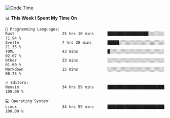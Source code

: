 <!-- [![Top Langs](https://github-readme-stats.vercel.app/api/top-langs/?username=gagahsyuja&theme=dracula&hide_border=true&border_radius=7)](https://github.com/anuraghazra/github-readme-stats) -->

<!--START_SECTION:waka-->
![Code Time](http://img.shields.io/badge/Code%20Time-457%20hrs%2013%20mins-blue)

📊 **This Week I Spent My Time On** 

```text
💬 Programming Languages: 
Rust                     25 hrs 10 mins      ██████████████████░░░░░░░   71.94 % 
Svelte                   7 hrs 28 mins       █████░░░░░░░░░░░░░░░░░░░░   21.35 % 
TOML                     43 mins             █░░░░░░░░░░░░░░░░░░░░░░░░   02.07 % 
Other                    33 mins             ░░░░░░░░░░░░░░░░░░░░░░░░░   01.60 % 
Markdown                 15 mins             ░░░░░░░░░░░░░░░░░░░░░░░░░   00.75 % 

🔥 Editors: 
Neovim                   34 hrs 59 mins      █████████████████████████   100.00 % 

💻 Operating System: 
Linux                    34 hrs 59 mins      █████████████████████████   100.00 % 
```


<!--END_SECTION:waka-->
